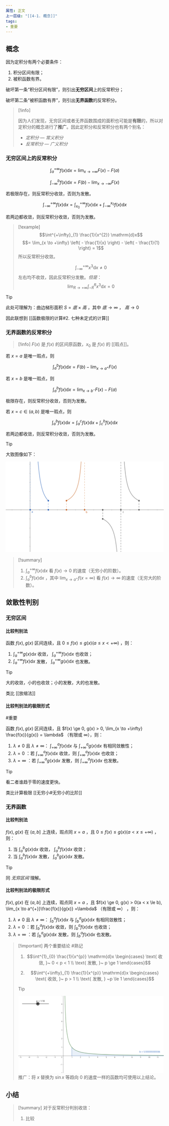 ```yaml
---
属性: 正文
上一层级: "[[4-1. 概念]]"
tags: 
- 重要
---
```


## 概念

因为定积分有两个必要条件：

1. 积分区间有限；
2. 被积函数有界。

破坏第一条“积分区间有限”，则引出**无穷区间**上的反常积分；

破坏第二条“被积函数有界”，则引出**无界函数**的反常积分。

> [!info] 
> 
> 因为人们发现，无穷区间或者无界函数围成的面积也可能是**有限**的，所以对定积分的概念进行了**推广**。因此定积分和反常积分也有两个别名：
> 
> - *定积分 — 常义积分*
> - *反常积分 — 广义积分*

### 无穷区间上的反常积分

$$
\int^{+\infty}_{a} f(x) \mathrm{d}x = \lim_{x \to +\infty} F(x) - F(a) 
$$

$$
\int^{b}_{-\infty} f(x) \mathrm{d}x = F(b) - \lim_{x \to -\infty} F(x)
$$

若极限存在，则反常积分收敛，否则为发散。

$$
\int^{+\infty}_{-\infty} f(x) \mathrm{d}x = \int^{+\infty}_{x_0} f(x) \mathrm{d}x + \int^{x_0}_{-\infty} f(x) \mathrm{d}x
$$

若两边都收敛，则反常积分收敛，否则为发散。

> [!example] 
> $$\int^{+\infty}_{1} \frac{1}{x^{2}} \mathrm{d}x$$
> $$= \lim_{x \to +\infty} \left( - \frac{1}{x} \right) - \left( - \frac{1}{1} \right) = 1$$
> 所以反常积分收敛。
>
> $$\int^{+\infty}_{-\infty} x^{3} \mathrm{d}x \ne 0$$
> 左右均不收敛，因此反常积分发散。*但是*：
> $$\lim_{R \to +\infty} \int^{R}_{-R} x^{3} \mathrm{d}x = 0$$

> [!tip] 
> 
> 此处可理解为：曲边梯形面积 $S = 底 \times 高$ ，其中 $底 \to \infty$ ， $高 \to 0$
> 
> 因此联想到 [[函数极限的计算#2. 七种未定式的计算]]

### 无界函数的反常积分

> [!info] 
> $F(x)$ 是 $f(x)$ 的区间原函数，$x_0$ 是 $f(x)$ 的 [[瑕点]]。

若 $x=a$ 是唯一瑕点，则

$$
\int^{b}_{a} f(x) \mathrm{d}x = F(b) - \lim_{x \to a^{+}} F(x)
$$

若 $x=b$ 是唯一瑕点，则

$$
\int^{b}_{a} f(x) \mathrm{d}x = \lim_{x \to b^{-}} F(x) - F(a)
$$

极限存在，则反常积分收敛，否则为发散。

若 $x = c \in (a, b)$ 是唯一瑕点，则

$$
\int^{b}_{a} f(x) \mathrm{d}x = \int^{c}_{a} f(x) \mathrm{d}x + \int^{b}_{c} f(x) \mathrm{d}x
$$

若两边都收敛，则反常积分收敛，否则为发散。 

> [!tip]
>  
> 大致图像如下：
> 
> ![boundless](/assets/boundless.png)

> [!summary] 
> 1. $\int^{+\infty}_{a} f(x) \mathrm{d}x$ 看 $f(x) \to 0$ 的速度（无穷小的阶数）。
> 2. $\int^{b}_{a} f(x) \mathrm{d}x$ ，其中 $\lim_{x \to a^{+}}f(x = \infty)$ 看 $f(x) \to \infty$ 的速度（无穷大的阶数）。

## 敛散性判别

### 无穷区间

#### 比较判别法

函数 $f(x), g(x)$ 区间连续，且 $0 \le f(x) \le g(x)(a \le x < +\infty)$ ，则：

1. $\int^{+\infty}_{a} g(x) \mathrm{d}x$ 收敛， $\int^{+\infty}_{a} f(x) \mathrm{d}x$ 也收敛；
2. $\int^{+\infty}_{a} f(x) \mathrm{d}x$ 发散， $\int^{+\infty}_{a} g(x) \mathrm{d}x$ 也发散。

> [!tip] 
> 
> 大的收敛，小的也收敛；小的发散，大的也发散。
> 
> 类比 [[放缩法]]

#### 比较判别法的极限形式 

#重要 

函数 $f(x), g(x)$ 区间连续，且 $f(x) \ge 0, g(x) > 0, \lim_{x \to +\infty} \frac{f(x)}{g(x)} = \lambda$ （有限或 $\infty$），则：

1. $\lambda \ne 0$ 且 $\lambda \ne \infty$： $\int^{a}_{+\infty}f(x)\mathrm{d}x$ 与 $\int^{a}_{+\infty}g(x)\mathrm{d}x$ 有相同敛散性；
2. $\lambda = 0$ ：若 $\int^{a}_{+\infty}f(x)\mathrm{d}x$ 收敛，则 $\int^{a}_{+\infty}f(x)\mathrm{d}x$ 也收敛；
3. $\lambda = \infty$ ：若 $\int^{a}_{+\infty}g(x)\mathrm{d}x$ 发散，则 $\int^{a}_{+\infty}f(x)\mathrm{d}x$ 也发散。

> [!tip]
>  
> 看二者谁趋于零的速度更快。
> 
> 类比计算极限 [[无穷小#无穷小的比阶]]

### 无界函数

#### 比较判别法

$f(x), g(x)$ 在 $(a,b]$ 上连续，瑕点同 $x=a$ ，且 $0 \le f(x) \le g(x)(a < x \le +\infty)$ ，则：

1. 当 $\int^{b}_{a} g(x) \mathrm{d}x$ 收敛， $\int^{b}_{a} f(x) \mathrm{d}x$ 收敛；
2. 当 $\int^{b}_{a} f(x) \mathrm{d}x$ 发散， $\int^{b}_{a} g(x) \mathrm{d}x$ 发散。

> [!tip] 
> 同 *无穷区间* 理解。

#### 比较判别法的极限形式

$f(x), g(x)$ 在 $(a,b]$ 上连续，瑕点同 $x=a$ ，且 $f(x) \ge 0, g(x) > 0(a < x \le b), \lim_{x \to a^{+}}\frac{f(x)}{g(x)} =\lambda$ （有限或 $\infty$） ，则：

1. $\lambda \ne 0$ 且 $\lambda \ne \infty$： $\int^{a}_{b}f(x)\mathrm{d}x$ 与 $\int^{a}_{b}g(x)\mathrm{d}x$ 有相同敛散性；
2. $\lambda = 0$ ：若 $\int^{a}_{b}f(x)\mathrm{d}x$ 收敛，则 $\int^{a}_{b}f(x)\mathrm{d}x$ 也收敛；
3. $\lambda = \infty$ ：若 $\int^{a}_{b}g(x)\mathrm{d}x$ 发散，则 $\int^{a}_{b}f(x)\mathrm{d}x$ 也发散。

> [!important] 两个重要结论
> #熟记 
> 1. $$\int^{1}_{0} \frac{1}{x^{p}} \mathrm{d}x \begin{cases} \text{ 收敛, }~ 0 < p < 1 \\ \text{ 发散, }~ p \ge 1 \end{cases}$$
>
>2. $$\int^{+\infty}_{1} \frac{1}{x^{p}} \mathrm{d}x \begin{cases} \text{ 收敛, }~ p > 1 \\ \text{ 发散, } ~p \le 1 \end{cases}$$
>
>> [!tip]
>> 
>> ![liansan](assets/liansan.png)
>> 推广：将 $x$ 替换为 $\sin x$ 等趋向 $0$ 的速度一样的函数均可使用以上结论。

## 小结

> [!summary] 
> 对于反常积分判别收敛：
> 1. 比较